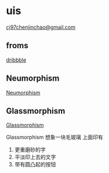 # uis

cj97chenjinchao@gmail.com

## froms

[dribbble](https://dribbble.com/)

## Neumorphism

[Neumorphism](https://neumorphism.io/#4785a9)

## Glassmorphism

[Glassmorphism](https://ui.glass/generator/)

Glassmorphism 想象一块毛玻璃 上面印有

1. 更重磨砂的字
2. 平淡印上去的文字
3. 带有圆凸起的按钮
